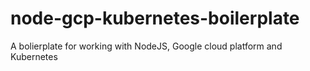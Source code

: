 # node-gcp-kubernetes-boilerplate
A bolierplate for working with NodeJS, Google cloud platform and Kubernetes
